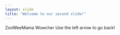 ```yaml
---
layout: slide
title: "Welcome to our second slide!"
---
```

ZooWeeMama Wowcher
Use the left arrow to go back!